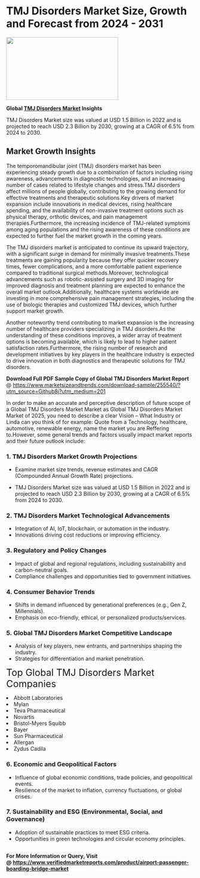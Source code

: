 <H1>TMJ Disorders Market Size, Growth and Forecast from 2024 - 2031</H1><img class="aligncenter size-medium wp-image-584254" src="https://thirdeyenews.in/wp-content/uploads/2024/09/Global-Market-Research-300x168.jpeg" alt="" width="300" height="168" /><p><strong>Global&nbsp;<a href="https://www.marketsizeandtrends.com/download-sample/255540/?utm_source=Github8j?utm_medium=201">TMJ Disorders Market</a> Insights</strong></p><p>TMJ Disorders Market size was valued at USD 1.5 Billion in 2022 and is projected to reach USD 2.3 Billion by 2030, growing at a CAGR of 6.5% from 2024 to 2030.</p><p><h2>Market Growth Insights</h2> <p>The temporomandibular joint (TMJ) disorders market has been experiencing steady growth due to a combination of factors including rising awareness, advancements in diagnostic technologies, and an increasing number of cases related to lifestyle changes and stress.TMJ disorders affect millions of people globally, contributing to the growing demand for effective treatments and therapeutic solutions.Key drivers of market expansion include innovations in medical devices, rising healthcare spending, and the availability of non-invasive treatment options such as physical therapy, orthotic devices, and pain management therapies.Furthermore, the increasing incidence of TMJ-related symptoms among aging populations and the rising awareness of these conditions are expected to further fuel the market growth in the coming years.</p> <p>The TMJ disorders market is anticipated to continue its upward trajectory, with a significant surge in demand for minimally invasive treatments.These treatments are gaining popularity because they offer quicker recovery times, fewer complications, and a more comfortable patient experience compared to traditional surgical methods.Moreover, technological advancements such as robotic-assisted surgery and 3D imaging for improved diagnosis and treatment planning are expected to enhance the overall market outlook.Additionally, healthcare systems worldwide are investing in more comprehensive pain management strategies, including the use of biologic therapies and customized TMJ devices, which further support market growth.</p> <p>Another noteworthy trend contributing to market expansion is the increasing number of healthcare providers specializing in TMJ disorders.As the understanding of these conditions improves, a wider array of treatment options is becoming available, which is likely to lead to higher patient satisfaction rates.Furthermore, the rising number of research and development initiatives by key players in the healthcare industry is expected to drive innovation in both diagnostics and therapeutic solutions for TMJ disorders.</p> <p><span class=""><strong>Download Full PDF Sample Copy of Global TMJ Disorders Market Report</strong> @ <a href="https://www.marketsizeandtrends.com/download-sample/255540/?utm_source=Github8j?utm_medium=201" target="_blank">https://www.marketsizeandtrends.com/download-sample/255540/?utm_source=Github8j?utm_medium=201</a></span></p><p>In order to make an accurate and perceptive description of future scope of a Global&nbsp;TMJ Disorders Market Market as Global&nbsp;TMJ Disorders Market Market of 2025, you need to describe a clear Vision &ndash; What Industry or Linda can you think of for example: Quote from a Technology, healthcare, automotive, renewable energy, name the market you are Reffering to.However, some general trends and factors usually impact market reports and their future outlook include:</p><h3>1.&nbsp;<strong>TMJ Disorders Market Growth Projections</strong></h3><ul><li>Examine market size trends, revenue estimates and CAGR (Compounded Annual Growth Rate) projections.</li><li><p>TMJ Disorders Market size was valued at USD 1.5 Billion in 2022 and is projected to reach USD 2.3 Billion by 2030, growing at a CAGR of 6.5% from 2024 to 2030.</p></li></ul><h3>2.&nbsp;<strong>TMJ Disorders Market Technological Advancements</strong></h3><ul><li>Integration of AI, IoT, blockchain, or automation in the industry.</li><li>Innovations driving cost reductions or improving efficiency.</li></ul><h3>3.&nbsp;<strong>Regulatory and Policy Changes</strong></h3><ul><li>Impact of global and regional regulations, including sustainability and carbon-neutral goals.</li><li>Compliance challenges and opportunities tied to government initiatives.</li></ul><h3>4.&nbsp;<strong>Consumer Behavior Trends</strong></h3><ul><li>Shifts in demand influenced by generational preferences (e.g., Gen Z, Millennials).</li><li>Emphasis on eco-friendly, ethical, or personalized products/services.</li></ul><h3>5.&nbsp;<strong>Global TMJ Disorders Market Competitive Landscape</strong></h3><ul><li>Analysis of key players, new entrants, and partnerships shaping the industry.</li><li>Strategies for differentiation and market penetration.</li></ul><p data-pm-slice="1 1 []"><span style="color: inherit; font-family: inherit; font-size: 25px;">Top Global TMJ Disorders Market Companies</span></p><div class="" data-test-id=""><p><li>Abbott Laboratories</li><li> Mylan</li><li> Teva Pharmaceutical</li><li> Novartis</li><li> Bristol-Myers Squibb</li><li> Bayer</li><li> Sun Pharmaceutical</li><li> Allergan</li><li> Zydus Cadila</li></p></div><h3>6.&nbsp;<strong>Economic and Geopolitical Factors</strong></h3><ul><li>Influence of global economic conditions, trade policies, and geopolitical events.</li><li>Resilience of the market to inflation, currency fluctuations, or global crises.</li></ul><h3>7.&nbsp;<strong>Sustainability and ESG (Environmental, Social, and Governance)</strong></h3><ul><li>Adoption of sustainable practices to meet ESG criteria.</li><li>Opportunities in green technologies and circular economy principles.</li></ul><h2><strong style="font-size: 14px;">For More Information or Query, Visit @&nbsp;</strong><a style="background-color: #ffffff; font-size: 14px;" href="https://www.marketsizeandtrends.com/report/tmj-disorders-market/" target="_blank">https://www.verifiedmarketreports.com/product/airport-passenger-boarding-bridge-market</a></h2>